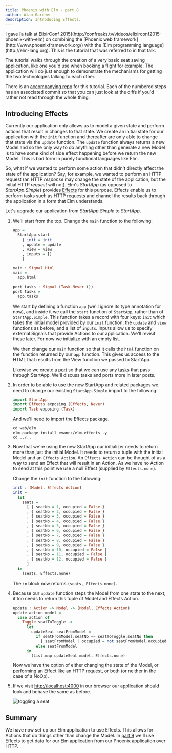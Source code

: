 ```yaml
---
title: Phoenix with Elm - part 8
author: Alan Gardner
description: Introducing Effects.
---
```


<section class="callout">
  I gave [a talk at ElixirConf 2015](http://confreaks.tv/videos/elixirconf2015-phoenix-with-elm) on combining the [Phoenix web framework](http://www.phoenixframework.org/) with the [Elm programming language](http://elm-lang.org). This is the tutorial that was referred to in that talk.

  The tutorial walks through the creation of a very basic seat saving application, like one you'd use when booking a flight for example. The application will do just enough to demonstrate the mechanisms for getting the two technologies talking to each other.

  There is an [accompanying repo](https://github.com/CultivateHQ/seat_saver) for this tutorial. Each of the numbered steps has an associated commit so that you can just look at the diffs if you'd rather not read through the whole thing.
</section>


## Introducing Effects

Currently our application only allows us to model a given state and perform actions that result in changes to that state. We create an initial state for our application with the `init` function and thereafter are only able to change that state via the `update` function. The `update` function always returns a new Model and so the only way to do anything other than generate a new Model is to have some kind of side effect happening before we return the new Model. This is bad form in purely functional languages like Elm.

So, what if we wanted to perform some action that didn't directly affect the state of the application? Say, for example, we wanted to perform an HTTP request (an HTTP *response* may change the state of the application, but the initial HTTP *request* will not). Elm's *StartApp* (as opposed to *StartApp.Simple*) provides [Effects](http://package.elm-lang.org/packages/evancz/elm-effects/2.0.0/Effects) for this purpose. Effects enable us to perform tasks such as HTTP requests and channel the results back through the application in a form that Elm understands.

Let's upgrade our application from *StartApp.Simple* to *StartApp*.

1. We'll start from the top. Change the `main` function to the following:

    ```haskell
    app =
      StartApp.start
        { init = init
        , update = update
        , view = view
        , inputs = []
        }

    main : Signal Html
    main =
      app.html

    port tasks : Signal (Task Never ())
    port tasks =
      app.tasks
    ```

    We start by defining a function `app` (we'll ignore its type annotation for now), and inside it we call the `start` function of `StartApp`, rather than of `StartApp.Simple`. This function takes a record with four keys: `init` which takes the initial model provided by our `init` function, the `update` and `view` functions as before, and a list of `inputs`. Inputs allow us to specify external Signals that provide Actions to our application. We'll revisit these later. For now we initialize with an empty list.

    We then change our `main` function so that it calls the `html` function on the function returned by our `app` function. This gives us access to the HTML that results from the View function we passed to StartApp.

    Likewise we create a [port](http://elm-lang.org/guide/interop#ports) so that we can use any [tasks](http://elm-lang.org/guide/reactivity#tasks) that pass through StartApp. We'll discuss tasks and ports more in later posts.

2. In order to be able to use the new StartApp and related packages we need to change our existing `StartApp.Simple` import to the following:

    ```haskell
    import StartApp
    import Effects exposing (Effects, Never)
    import Task exposing (Task)
    ```

    And we'll need to import the Effects package.

    ```shell
    cd web/elm
    elm package install evancz/elm-effects -y
    cd ../..
    ```

3. Now that we're using the new StartApp our initializer needs to return more than just the initial Model. It needs to return a tuple with the initial Model and an `Effects Action`. An `Effects Action` can be thought of as a way to send an Effect that will result in an Action. As we have no Action to send at this point we use a null Effect (supplied by `Effects.none`).

    Change the `init` function to the following:

    ```haskell
    init : (Model, Effects Action)
    init =
      let
        seats =
          [ { seatNo = 1, occupied = False }
          , { seatNo = 2, occupied = False }
          , { seatNo = 3, occupied = False }
          , { seatNo = 4, occupied = False }
          , { seatNo = 5, occupied = False }
          , { seatNo = 6, occupied = False }
          , { seatNo = 7, occupied = False }
          , { seatNo = 8, occupied = False }
          , { seatNo = 9, occupied = False }
          , { seatNo = 10, occupied = False }
          , { seatNo = 11, occupied = False }
          , { seatNo = 12, occupied = False }
          ]
      in
        (seats, Effects.none)
    ```

    The `in` block now returns `(seats, Effects.none)`.

4. Because our `update` function steps the Model from one state to the next, it too needs to return this tuple of Model and Effects Action.

    ```haskell
    update : Action -> Model -> (Model, Effects Action)
    update action model =
      case action of
        Toggle seatToToggle ->
          let
            updateSeat seatFromModel =
              if seatFromModel.seatNo == seatToToggle.seatNo then
                { seatFromModel | occupied = not seatFromModel.occupied }
              else seatFromModel
          in
            (List.map updateSeat model, Effects.none)
    ```

    Now we have the option of either changing the state of the Model, or performing an Effect like an HTTP request, or both (or neither in the case of a NoOp).

5. If we visit <http://localhost:4000> in our browser our application should look and behave the same as before.

    ![toggling a seat](/images/phoenix-elm/wNpuUF1fHn.gif)


## Summary

We have now set up our Elm application to use Effects. This allows for Actions that do things other than change the Model. In [part 9](/posts/phoenix-elm-9) we'll use Effects to get data for our Elm application from our Phoenix application over HTTP.
